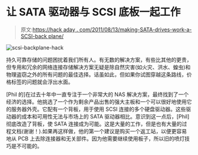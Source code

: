 # 让 SATA 驱动器与 SCSI 底板一起工作

> 原文:[https://hack aday . com/2011/08/13/making-SATA-drives-work-a-SCSI-back plane/](https://hackaday.com/2011/08/13/making-sata-drives-work-with-a-scsi-backplane/)

![](../Images/c738a86b65d896ef4a0a4a69f921ea8a.png "scsi-backplane-hack")

持久可靠存储的问题困扰着我们所有人。有无数的解决方案，有些比其他的更贵，但专用和冗余的网络连接存储解决方案无疑是除自然灾害(如火灾、洪水、蝗虫)和物理盗窃之外的所有问题的最佳选择。话虽如此，但如果你试图穿越这条路线，价格标签的问题就会浮出水面。

[Phil 的]在过去十年中一直专注于一个非常大的 NAS 解决方案，最终找到了一个经济的选择。他挑选了一个作为剩余产品出售的强大主板和一个可以很好地使用它的服务器外壳。它配有一个背板，用于使用 SCSI 连接的多个硬盘驱动器。这些驱动器的成本和可用性无法与市场上的 SATA 驱动器相比。意识到这一点后，[Phil]彻底改造了背板，使 SATA 连接成为可能。这是大量的工作，但是也有大量的过程文档(谢谢！).如果再这样做，他的第一个建议是购买一个返工站，以便更容易地从 PCB 上去除连接器和无关部件。因为他需要继续使用板子，所以旧的喷灯技巧是不可能的。